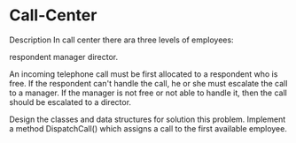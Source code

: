 # Call-Center
 
Description
In call center there ara three levels of employees:

respondent
manager
director.

An incoming telephone call must be first allocated to a respondent who is free. If the respondent can't handle the call, he or she must escalate the call to a manager. If the manager is not free or not able to handle it, then the call should be escalated to a director.

Design the classes and data structures for solution this problem.
Implement a method DispatchCall() which assigns a call to the first available employee.
